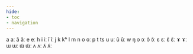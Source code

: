 ```yaml
---
hide:
- toc
- navigation
---
```

a
aː
ã
ãː
e
eː
h
i
iː
ĩ
ĩː
j
k
kʰ
l
m
n
o
oː
p
t
ts
u
uː
ũ
ũː
w
ŋ
ɔ
ɔː
ɔ̃
ɔ̃ː
ɛ
ɛː
ɛ̃
ɛ̃ː
ɤ
ɤː
ɯ
ɯː
ɯ̃
ɯ̃ː
ʌ
ʌː
ʌ̃
ʌ̃ː
